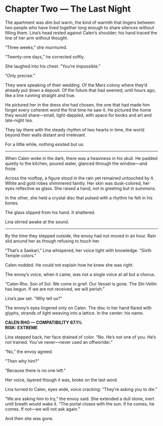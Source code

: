 # Chapter Two — The Last Night  

The apartment was dim but warm, the kind of warmth that lingers between two people who have lived together long enough to share silences without filling them. Lina’s head rested against Calen’s shoulder; his hand traced the line of her arm without thought.  

“Three weeks,” she murmured.  

“Twenty-one days,” he corrected softly.  

She laughed into his chest. “You’re impossible.”  

“Only precise.”  

They were speaking of their wedding. Of the Mars colony where they’d already put down a deposit. Of the future that had seemed, until hours ago, like a line running straight and true.  

He pictured her in the dress she had chosen, the one that had made him forget every coherent word the first time he saw it. He pictured the home they would share—small, light-dappled, with space for books and art and late-night tea.  

They lay there with the steady rhythm of two hearts in time, the world beyond their walls distant and irrelevant.  

For a little while, nothing existed but *us.*  

---  

When Calen woke in the dark, there was a heaviness in his skull. He padded quietly to the kitchen, poured water, glanced through the window—and froze.  

Across the rooftop, a figure stood in the rain yet remained untouched by it. White and gold robes shimmered faintly. Her skin was dusk-colored, her eyes reflective as glass. She raised a hand, not in greeting but in summons.  

In the other, she held a crystal disc that pulsed with a rhythm he felt in his bones.  

The glass slipped from his hand. It shattered.  

Lina stirred awake at the sound.  

---  

By the time they stepped outside, the envoy had not moved in an hour. Rain slid around her as though refusing to touch her.  

“That’s a Saekari,” Lina whispered, her voice tight with knowledge. “Sixth Temple colors.”  

Calen nodded. He could not explain how he knew she was right.  

The envoy’s voice, when it came, was not a single voice at all but a chorus.  

“Calen Rho. Son of Sol. We come in grief. Our Vessel is gone. The Shi-Vellin has begun. If we are not received, we will perish.”  

Lina’s jaw set. “Why tell us?”  

The envoy’s eyes lingered only on Calen. The disc in her hand flared with glyphs, strands of light weaving into a lattice. In the center: his name.  

**CALEN RHO — COMPATIBILITY 67.1%**  
**RISK: EXTREME**  

Lina stepped back, her face drained of color. “No. He’s not one of you. He’s not trained. You’ve never—never used an offworlder.”  

“No,” the envoy agreed.  

“Then why him?”  

“Because there is no one left.”  

Her voice, layered though it was, broke on the last word.  

Lina turned to Calen, eyes wide, voice cracking: “They’re asking you to die.”  

“We are asking him to try,” the envoy said. She extended a dull stone, inert until breath would wake it. “The portal closes with the sun. If he comes, he comes. If not—we will not ask again.”  

And then she was gone.  
